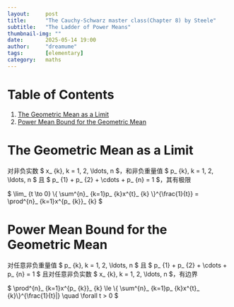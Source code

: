 ```yaml
---
layout:     post
title:      "The Cauchy-Schwarz master class(Chapter 8) by Steele"
subtitle:   "The Ladder of Power Means"
thumbnail-img: ""
date:       2025-05-14 19:00
author:     "dreamume"
tags: 		[elementary]
category:   maths
---
```

<head>
    <script src="https://cdn.mathjax.org/mathjax/latest/MathJax.js?config=TeX-AMS-MML_HTMLorMML" type="text/javascript"></script>
    <script type="text/x-mathjax-config">
        MathJax.Hub.Config({
            tex2jax: {
            skipTags: ['script', 'noscript', 'style', 'textarea', 'pre'],
            inlineMath: [['$','$']]
            }
        });
    </script>
</head>

# Table of Contents

1.  [The Geometric Mean as a Limit](#orgcc3bd4f)
2.  [Power Mean Bound for the Geometric Mean](#org9538d8a)


<a id="orgcc3bd4f"></a>

# The Geometric Mean as a Limit

对非负实数 $ x_ {k}, k = 1, 2, \\ldots, n $，和非负重量值 $ p_ {k}, k = 1, 2, \\ldots, n $ 且 $ p_ {1} + p_ {2} + \\cdots + p_ {n} = 1 $，其有极限

$ \\lim_ {t \\to 0} \\{ \\sum^{n}_ {k=1}p_ {k}x^{t}_ {k} \\}^{\\frac{1}{t}} = \\prod^{n}_ {k=1}x^{p_ {k}}_ {k} $


<a id="org9538d8a"></a>

# Power Mean Bound for the Geometric Mean

对任意非负重量值 $ p_ {k}, k = 1, 2, \\ldots, n $ 且 $ p_ {1} + p_ {2} + \\cdots + p_ {n} = 1 $ 且对任意非负实数 $ x_ {k}, k = 1, 2, \\ldots, n $，有边界

$ \\prod^{n}_ {k=1}x^{p_ {k}}_ {k} \\le \\{ \\sum^{n}_ {k=1}p_ {k}x^{t}_ {k}\\}^{\\frac{1}{t}|} \\quad \\forall t > 0 $
